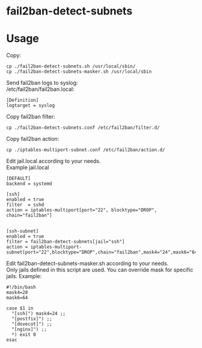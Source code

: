 # fail2ban-detect-subnets

# Usage

Copy:
```
cp ./fail2ban-detect-subnets.sh /usr/local/sbin/ 
cp ./fail2ban-detect-subnets-masker.sh /usr/local/sbin
```

Send fail2ban logs to syslog: <br>
/etc/fail2ban/fail2ban.local:
```
[Definition]
logtarget = syslog
```

Copy fail2ban filter:
```
cp ./fail2ban-detect-subnets.conf /etc/fail2ban/filter.d/
```
Copy fail2ban action:
```
cp ./iptables-multiport-subnet.conf /etc/fail2ban/action.d/
```

Edit jail.local according to your needs.<br>
Example jail.local
```
[DEFAULT]
backend = systemd

[ssh]
enabled = true
filter  = sshd
action = iptables-multiport[port="22", blocktype="DROP", chain="fail2ban"]


[ssh-subnet]
enabled = true
filter = fail2ban-detect-subnets[jail="ssh"]
action = iptables-multiport-subnet[port="22",blocktype="DROP",chain="fail2ban",mask4="24",mask6="64"]
```
Edit fail2ban-detect-subnets-masker.sh according to your needs.<br>
Only jails defined in this script are used.
You can override mask for specific jails.
Example:
```
#!/bin/bash
mask4=28
mask6=64

case $1 in
  "[ssh]") mask4=24 ;;
  "[postfix]") ;;
  "[dovecot]") ;;
  "[nginx]") ;;
  *) exit 0
esac
```
